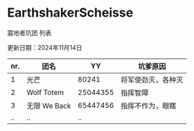 # EarthshakerScheisse
震地者坑团 列表

更新日期：2024年11月14日

|nr.|团名|YY|坑爹原因|
|--|--|--|--|
|1|光芒|80241|将军使劲灭，各种灭|
|2|Wolf Totem|25044355|指挥智障|
|3|无限 We Back|65447456|指挥不作为，眼瞎|
|..|..|..|
